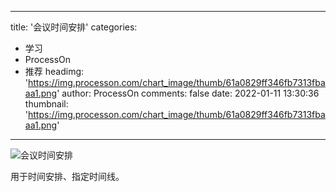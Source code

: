 
---
title: '会议时间安排'
categories: 
 - 学习
 - ProcessOn
 - 推荐
headimg: 'https://img.processon.com/chart_image/thumb/61a0829ff346fb7313fbaaa1.png'
author: ProcessOn
comments: false
date: 2022-01-11 13:30:36
thumbnail: 'https://img.processon.com/chart_image/thumb/61a0829ff346fb7313fbaaa1.png'
---

<div>   
<img class="thumb" alt="会议时间安排" src="https://img.processon.com/chart_image/thumb/61a0829ff346fb7313fbaaa1.png" referrerpolicy="no-referrer">
<p>用于时间安排、指定时间线。</p>  
</div>
            